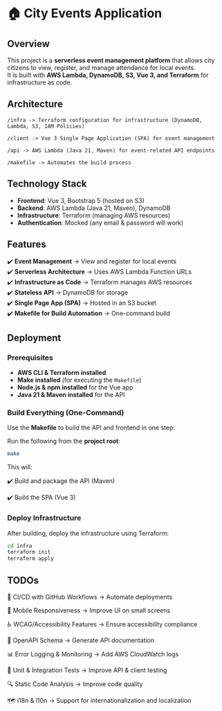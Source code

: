 # 🏠 City Events Application

## Overview
This project is a **serverless event management platform** that allows city citizens to view, register, and manage attendance for local events.  
It is built with **AWS Lambda, DynamoDB, S3, Vue 3, and Terraform** for infrastructure as code.  

## Architecture
```
/infra -> Terraform configuration for infrastructure (DynamoDB, Lambda, S3, IAM Policies) 

/client -> Vue 3 Single Page Application (SPA) for event management 

/api -> AWS Lambda (Java 21, Maven) for event-related API endpoints 

/makefile -> Automates the build process
```

## Technology Stack
- **Frontend**: Vue 3, Bootstrap 5 (hosted on S3)  
- **Backend**: AWS Lambda (Java 21, Maven), DynamoDB  
- **Infrastructure**: Terraform (managing AWS resources)  
- **Authentication**: Mocked (any email & password will work)  

## Features
✔️ **Event Management** → View and register for local events  
✔️ **Serverless Architecture** → Uses AWS Lambda Function URLs  
✔️ **Infrastructure as Code** → Terraform manages AWS resources  
✔️ **Stateless API** → DynamoDB for storage  
✔️ **Single Page App (SPA)** → Hosted in an S3 bucket  
✔️ **Makefile for Build Automation** → One-command build  

## Deployment

### Prerequisites
- **AWS CLI & Terraform installed**  
- **Make installed** (for executing the `Makefile`)  
- **Node.js & npm installed** for the Vue app  
- **Java 21 & Maven installed** for the API  

### Build Everything (One-Command)
Use the **Makefile** to build the API and frontend in one step:  

Run the following from the **project root**:  
```bash
make 
```
This will:

✔️ Build and package the API (Maven)

✔️ Build the SPA (Vue 3)


### Deploy Infrastructure

After building, deploy the infrastructure using Terraform:
```bash
cd infra
terraform init
terraform apply
```

## TODOs

 🔧 CI/CD with GitHub Workflows → Automate deployments
 
📱 Mobile Responsiveness → Improve UI on small screens

♿ WCAG/Accessibility Features → Ensure accessibility compliance

📄 OpenAPI Schema → Generate API documentation

📊 Error Logging & Monitoring → Add AWS CloudWatch logs

🧪 Unit & Integration Tests → Improve API & client testing

🔍 Static Code Analysis -> Improve code quality 

🗺️ i18n & l10n -> Support for internationalization and localization 

